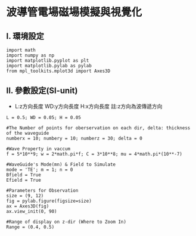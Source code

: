 # **波導管電場磁場模擬與視覺化**

## **I. 環境設定**
```
import math
import numpy as np
import matplotlib.pyplot as plt
import matplotlib.pylab as pylab
from mpl_toolkits.mplot3d import Axes3D
```
## **II. 參數設定(SI-unit)**
- L:z方向長度 WD:y方向長度  H:x方向長度 註:z方向為波傳遞方向
```
L = 0.5; WD = 0.05; H = 0.05
```

```
#The Number of points for oberservation on each dir, delta: thickness of the waveguide
numberx = 10; numbery = 10; numberz = 30; delta = 0
```
```
#Wave Property in vaccum
f = 5*10**9; w = 2*math.pi*f; C = 3*10**8; mu = 4*math.pi*(10**-7)
```
```
#WaveGuide's Mode(mn) & Field to Simulate
mode = 'TE'; m = 1; n = 0
Bfield = True
Efield = True
```
```
#Parameters for Observation
size = (9, 12)
fig = pylab.figure(figsize=size)
ax = Axes3D(fig)
ax.view_init(0, 90)
```
```
#Range of display on z-dir (Where to Zoom In)
Range = (0.4, 0.5)
```

